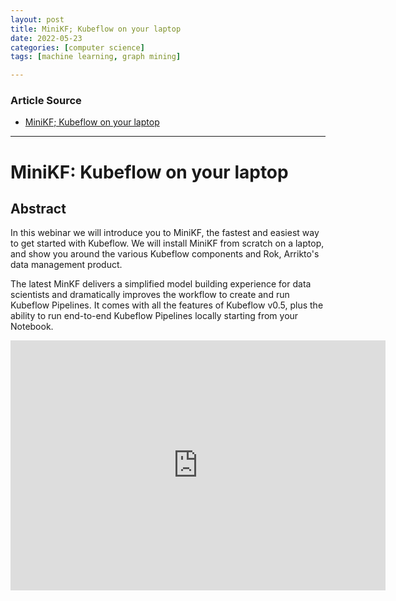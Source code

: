```yaml
---
layout: post
title: MiniKF; Kubeflow on your laptop
date: 2022-05-23
categories: [computer science]
tags: [machine learning, graph mining]

---
```


### Article Source

* [MiniKF; Kubeflow on your laptop](https://www.youtube.com/watch?v=oDGr6biTvwQ)


---

# MiniKF: Kubeflow on your laptop


## Abstract

In this webinar we will introduce you to MiniKF, the fastest and easiest way to get started with Kubeflow. We will install MiniKF from scratch on a laptop, and show you around the various Kubeflow components and Rok, Arrikto's data management product.

The latest MinKF delivers a simplified model building experience for data scientists and dramatically improves the workflow to create and run Kubeflow Pipelines. It comes with all the features of Kubeflow v0.5, plus the ability to run end-to-end Kubeflow Pipelines locally starting from your Notebook.


<iframe width="600" height="400" src="https://www.youtube.com/embed/oDGr6biTvwQ" title="YouTube video player" frameborder="0" allow="accelerometer; autoplay; clipboard-write; encrypted-media; gyroscope; picture-in-picture" allowfullscreen></iframe>